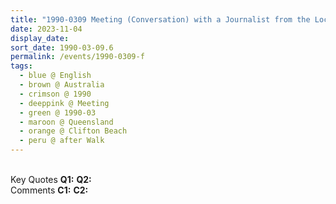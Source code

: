 ```yaml
---
title: "1990-0309 Meeting (Conversation) with a Journalist from the Local Suburban Paper of Cairns and Sahaja Yogis, On Cricket, Sāṛīs, etc., after the Walk on a Beach of the Pacific Ocean, Family Room, House, Clifton Beach (23 kms NNW of Cairns City), Queensland, Australia"
date: 2023-11-04
display_date: 
sort_date: 1990-03-09.6
permalink: /events/1990-0309-f
tags:
  - blue @ English
  - brown @ Australia
  - crimson @ 1990
  - deeppink @ Meeting
  - green @ 1990-03
  - maroon @ Queensland
  - orange @ Clifton Beach
  - peru @ after Walk
---
```


<br>

<wave-list>
  <list-title color="DarkSeaGreen" width="55">Key Quotes</list-title>
  <list-item color="BlanchedAlmond" width="280"><b>Q1:</b> <i></i></list-item>
  <list-item color="Lavender" width="280"><b>Q2:</b> <i></i></list-item>
</wave-list>

<br>

<wave-list>
  <list-title color="DarkSeaGreen" width="55">Comments</list-title>
  <list-item color="BlanchedAlmond" width="280"><b>C1:</b> <i></i></list-item>
  <list-item color="Lavender" width="280"><b>C2:</b> <i></i></list-item>
</wave-list>